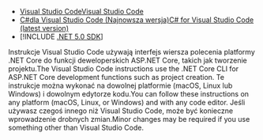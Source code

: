 * [<span data-ttu-id="53ce3-101">Visual Studio Code</span><span class="sxs-lookup"><span data-stu-id="53ce3-101">Visual Studio Code</span></span>](https://code.visualstudio.com/download)
* [<span data-ttu-id="53ce3-102">C#dla Visual Studio Code (Najnowsza wersja)</span><span class="sxs-lookup"><span data-stu-id="53ce3-102">C# for Visual Studio Code (latest version)</span></span>](https://marketplace.visualstudio.com/items?itemName=ms-dotnettools.csharp)
* [!INCLUDE [.NET 5.0 SDK](~/includes/5.0-SDK.md)]

<span data-ttu-id="53ce3-103">Instrukcje Visual Studio Code używają interfejs wiersza polecenia platformy .NET Core do funkcji deweloperskich ASP.NET Core, takich jak tworzenie projektu.</span><span class="sxs-lookup"><span data-stu-id="53ce3-103">The Visual Studio Code instructions use the .NET Core CLI for ASP.NET Core development functions such as project creation.</span></span> <span data-ttu-id="53ce3-104">Te instrukcje można wykonać na dowolnej platformie (macOS, Linux lub Windows) i dowolnym edytorze kodu.</span><span class="sxs-lookup"><span data-stu-id="53ce3-104">You can follow these instructions on any platform (macOS, Linux, or Windows) and with any code editor.</span></span> <span data-ttu-id="53ce3-105">Jeśli używasz czegoś innego niż Visual Studio Code, może być konieczne wprowadzenie drobnych zmian.</span><span class="sxs-lookup"><span data-stu-id="53ce3-105">Minor changes may be required if you use something other than Visual Studio Code.</span></span>
